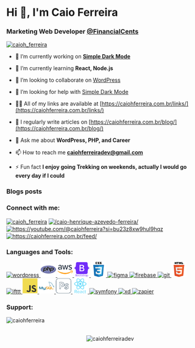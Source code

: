 <h1 align="left">Hi 👋, I'm Caio Ferreira</h1>
<h3 align="left">Marketing Web Developer <a href="ninjaone.com">@FinancialCents</a></h3>

<p align="left"> <a href="https://twitter.com/caioh_ferreira" target="blank"><img src="https://img.shields.io/twitter/follow/caioh_ferreira?logo=twitter&style=for-the-badge" alt="caioh_ferreira" /></a> </p>

- 🔭 I’m currently working on <a href="https://github.com/caiohferreiradev/simple-dark-mode">**Simple Dark Mode**</a>

- 🌱 I’m currently learning **React, Node.js**

- 👯 I’m looking to collaborate on [WordPress](https://github.com/WordPress/wordpress-develop/)

- 🤝 I’m looking for help with [Simple Dark Mode](https://github.com/caiohferreiradev/simple-dark-mode)

- 👨‍💻 All of my links are available at [https://caiohferreira.com.br/links/](https://caiohferreira.com.br/links/)

- 📝 I regularly write articles on [https://caiohferreira.com.br/blog/](https://caiohferreira.com.br/blog/)

- 💬 Ask me about **WordPress, PHP, and Career**

- 📫 How to reach me **caiohferreiradev@gmail.com**

- ⚡ Fun fact **I enjoy going Trekking on weekends, actually I would go every day if I could**

### Blogs posts
<!-- BLOG-POST-LIST:START -->
<!-- BLOG-POST-LIST:END -->

<h3 align="left">Connect with me:</h3>
<p align="left">
<a href="https://twitter.com/caioh_ferreira" target="blank"><img align="center" src="https://raw.githubusercontent.com/rahuldkjain/github-profile-readme-generator/master/src/images/icons/Social/twitter.svg" alt="caioh_ferreira" height="30" width="40" /></a>
<a href="https://linkedin.com/in//caio-henrique-azevedo-ferreira/" target="blank"><img align="center" src="https://raw.githubusercontent.com/rahuldkjain/github-profile-readme-generator/master/src/images/icons/Social/linked-in-alt.svg" alt="/caio-henrique-azevedo-ferreira/" height="30" width="40" /></a>
<a href="https://www.youtube.com/c/https://youtube.com/@caiohferreira?si=bu23z8xw9hul9hqz" target="blank"><img align="center" src="https://raw.githubusercontent.com/rahuldkjain/github-profile-readme-generator/master/src/images/icons/Social/youtube.svg" alt="https://youtube.com/@caiohferreira?si=bu23z8xw9hul9hqz" height="30" width="40" /></a>
<a href="/https://caiohferreira.com.br/feed/" target="blank"><img align="center" src="https://raw.githubusercontent.com/rahuldkjain/github-profile-readme-generator/master/src/images/icons/Social/rss.svg" alt="https://caiohferreira.com.br/feed/" height="30" width="40" /></a>
</p>

<h3 align="left">Languages and Tools:</h3>
<p align="left"> <a href="https://wordpress.org" target="_blank" rel="noreferrer"> <img src="https://camo.githubusercontent.com/7fbff0e3d4e4df2c9b06e398bc1a71257fc45af493e1f93e670a10766caecad0/68747470733a2f2f7777772e766563746f726c6f676f2e7a6f6e652f6c6f676f732f776f726470726573732f776f726470726573732d74696c652e737667" alt="wordpress" width="40" height="40"/> </a> <a href="https://www.php.net" target="_blank" rel="noreferrer"> <img src="https://raw.githubusercontent.com/devicons/devicon/master/icons/php/php-original.svg" alt="php" width="40" height="40"/> </a> <a href="https://aws.amazon.com" target="_blank" rel="noreferrer"> <img src="https://raw.githubusercontent.com/devicons/devicon/master/icons/amazonwebservices/amazonwebservices-original-wordmark.svg" alt="aws" width="40" height="40"/> </a> <a href="https://getbootstrap.com" target="_blank" rel="noreferrer"> <img src="https://raw.githubusercontent.com/devicons/devicon/master/icons/bootstrap/bootstrap-plain-wordmark.svg" alt="bootstrap" width="40" height="40"/> </a> <a href="https://www.w3schools.com/css/" target="_blank" rel="noreferrer"> <img src="https://raw.githubusercontent.com/devicons/devicon/master/icons/css3/css3-original-wordmark.svg" alt="css3" width="40" height="40"/> </a> <a href="https://www.figma.com/" target="_blank" rel="noreferrer"> <img src="https://www.vectorlogo.zone/logos/figma/figma-icon.svg" alt="figma" width="40" height="40"/> </a> <a href="https://firebase.google.com/" target="_blank" rel="noreferrer"> <img src="https://www.vectorlogo.zone/logos/firebase/firebase-icon.svg" alt="firebase" width="40" height="40"/> </a> <a href="https://git-scm.com/" target="_blank" rel="noreferrer"> <img src="https://www.vectorlogo.zone/logos/git-scm/git-scm-icon.svg" alt="git" width="40" height="40"/> </a> <a href="https://www.w3.org/html/" target="_blank" rel="noreferrer"> <img src="https://raw.githubusercontent.com/devicons/devicon/master/icons/html5/html5-original-wordmark.svg" alt="html5" width="40" height="40"/> </a> <a href="https://ifttt.com/" target="_blank" rel="noreferrer"> <img src="https://www.vectorlogo.zone/logos/ifttt/ifttt-ar21.svg" alt="ifttt" width="40" height="40"/> </a> <a href="https://developer.mozilla.org/en-US/docs/Web/JavaScript" target="_blank" rel="noreferrer"> <img src="https://raw.githubusercontent.com/devicons/devicon/master/icons/javascript/javascript-original.svg" alt="javascript" width="40" height="40"/> </a> <a href="https://www.mysql.com/" target="_blank" rel="noreferrer"> <img src="https://raw.githubusercontent.com/devicons/devicon/master/icons/mysql/mysql-original-wordmark.svg" alt="mysql" width="40" height="40"/> </a> <a href="https://www.photoshop.com/en" target="_blank" rel="noreferrer"> <img src="https://raw.githubusercontent.com/devicons/devicon/master/icons/photoshop/photoshop-line.svg" alt="photoshop" width="40" height="40"/> </a>  <a href="https://reactjs.org/" target="_blank" rel="noreferrer"> <img src="https://raw.githubusercontent.com/devicons/devicon/master/icons/react/react-original-wordmark.svg" alt="react" width="40" height="40"/> </a> <a href="https://symfony.com" target="_blank" rel="noreferrer"> <img src="https://symfony.com/logos/symfony_black_03.svg" alt="symfony" width="40" height="40"/> </a> <a href="https://www.adobe.com/products/xd.html" target="_blank" rel="noreferrer"> <img src="https://cdn.worldvectorlogo.com/logos/adobe-xd.svg" alt="xd" width="40" height="40"/> </a> <a href="https://zapier.com" target="_blank" rel="noreferrer"> <img src="https://www.vectorlogo.zone/logos/zapier/zapier-icon.svg" alt="zapier" width="40" height="40"/> </a> </p>

<h3 align="left">Support:</h3>
<p><a href="https://www.buymeacoffee.com/caiohferreira"> <img align="left" src="https://cdn.buymeacoffee.com/buttons/v2/default-yellow.png" height="50" width="210" alt="caiohferreira" /></a></p><br><br>

<p><img align="left" src="https://github-readme-stats.vercel.app/api/top-langs?username=caiohferreiradev&show_icons=true&locale=en&layout=compact" alt="caiohferreiradev" /></p>
